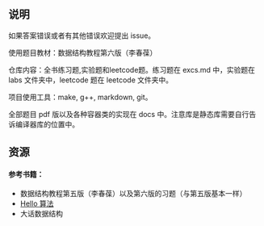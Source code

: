 ## 说明
如果答案错误或者有其他错误欢迎提出 issue。

使用题目教材：数据结构教程第六版（李春葆）

仓库内容：全书练习题,实验题和leetcode题。练习题在 excs.md 中，实验题在 labs 文件夹中，leetcode 题在 leetcode 文件夹中。

项目使用工具：make, g++, markdown, git。

全部题目 pdf 版以及各种容器类的实现在 docs 中。注意库是静态库需要自行告诉编译器库的位置中。 

## 资源

#### 参考书籍：
 - 数据结构教程第五版（李春葆）以及第六版的习题（与第五版基本一样）
 - [Hello 算法](https://www.hello-algo.com/)
 - 大话数据结构
